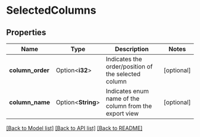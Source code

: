# SelectedColumns

## Properties

Name | Type | Description | Notes
------------ | ------------- | ------------- | -------------
**column_order** | Option<**i32**> | Indicates the order/position of the selected column | [optional]
**column_name** | Option<**String**> | Indicates enum name of the column from the export view | [optional]

[[Back to Model list]](../README.md#documentation-for-models) [[Back to API list]](../README.md#documentation-for-api-endpoints) [[Back to README]](../README.md)


